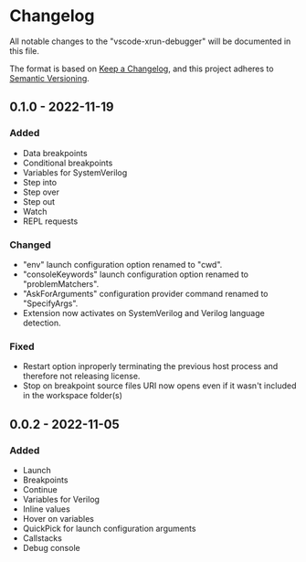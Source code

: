 # Changelog

All notable changes to the "vscode-xrun-debugger" will be documented in this file.

The format is based on [Keep a Changelog](https://keepachangelog.com/en/1.0.0/),
and this project adheres to [Semantic Versioning](https://semver.org/spec/v2.0.0.html).

## 0.1.0 - 2022-11-19

### Added 

- Data breakpoints
- Conditional breakpoints
- Variables for SystemVerilog
- Step into
- Step over
- Step out
- Watch
- REPL requests

### Changed

- "env" launch configuration option renamed to "cwd".
- "consoleKeywords" launch configuration option renamed to "problemMatchers".
- "AskForArguments" configuration provider command renamed to "SpecifyArgs".
- Extension now activates on SystemVerilog and Verilog language detection.

### Fixed

- Restart option inproperly terminating the previous host process and therefore not releasing license.
- Stop on breakpoint source files URI now opens even if it wasn't included in the workspace folder(s)

## 0.0.2 - 2022-11-05

### Added 

- Launch
- Breakpoints
- Continue
- Variables for Verilog
- Inline values
- Hover on variables
- QuickPick for launch configuration arguments
- Callstacks
- Debug console